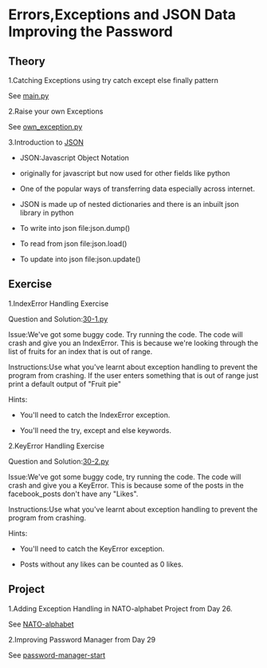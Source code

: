 # Errors,Exceptions and JSON Data Improving the Password

## Theory

1.Catching Exceptions using try catch except else finally pattern

See [main.py](https://github.com/priyanka-111-droid/100daysofcode/blob/main/Day030/Theory/main.py)

2.Raise your own Exceptions

See [own_exception.py](https://github.com/priyanka-111-droid/100daysofcode/blob/main/Day030/Theory/own_exception.py)

3.Introduction to [JSON](https://docs.python.org/3/library/json.html)

* JSON:Javascript Object Notation

* originally for javascript but now used for other fields like python

* One of the popular ways of transferring data especially across internet.

* JSON is made up of nested dictionaries and there is an inbuilt json library in python

* To write into json file:json.dump()

* To read from json file:json.load()

* To update into json file:json.update()

## Exercise

1.IndexError Handling Exercise

Question and Solution:[30-1.py](https://github.com/priyanka-111-droid/100daysofcode/blob/main/Day030/Exercise/30-1.py)

Issue:We've got some buggy code. Try running the code. The code will crash and give you an IndexError. This is because we're looking through the list of fruits for an index that is out of range.

Instructions:Use what you've learnt about exception handling to prevent the program from crashing. If the user enters something that is out of range just print a default output of "Fruit pie"

Hints:

* You'll need to catch the IndexError exception.

* You'll need the try, except and else keywords.

2.KeyError Handling Exercise

Question and Solution:[30-2.py](https://github.com/priyanka-111-droid/100daysofcode/blob/main/Day030/Exercise/30-2.py)

Issue:We've got some buggy code, try running the code. The code will crash and give you a KeyError. This is because some of the posts in the facebook_posts don't have any "Likes".

Instructions:Use what you've learnt about exception handling to prevent the program from crashing.

Hints:

* You'll need to catch the KeyError exception.

* Posts without any likes can be counted as 0 likes.

## Project

1.Adding Exception Handling in NATO-alphabet Project from Day 26.

See [NATO-alphabet](https://github.com/priyanka-111-droid/100daysofcode/tree/main/Day030/Project/NATO-alphabet)

2.Improving Password Manager  from Day 29

See [password-manager-start](https://github.com/priyanka-111-droid/100daysofcode/tree/main/Day030/Project/password-manager-start)


